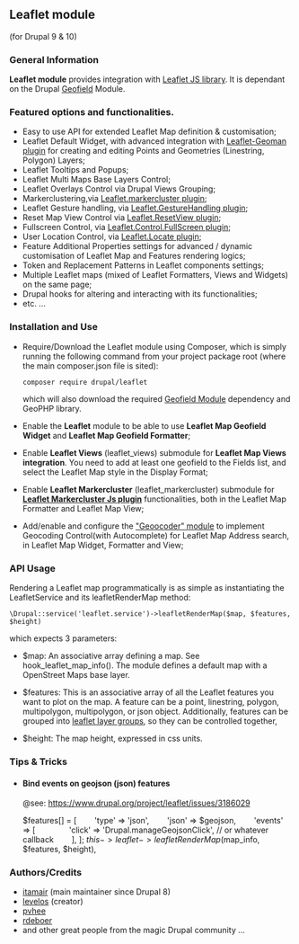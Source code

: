 ## Leaflet module
(for Drupal 9 & 10)

### General Information

**Leaflet module**  provides integration with
[Leaflet JS library](http://leafletjs.com).
It is dependant on the Drupal [Geofield](https://www.drupal.org/project/geofield) Module.

### Featured options and functionalities.

- Easy to use API for extended Leaflet Map definition & customisation;
- Leaflet Default Widget, with advanced integration with [Leaflet-Geoman plugin](https://github.com/geoman-io/leaflet-geoman)
  for creating and editing Points and Geometries (Linestring, Polygon) Layers;
- Leaflet Tooltips and Popups;
- Leaflet Multi Maps Base Layers Control;
- Leaflet Overlays Control via Drupal Views Grouping;
- Markerclustering,via [Leaflet.markercluster plugin](https://github.com/Leaflet/Leaflet.markercluster);
- Leaflet Gesture handling, via [Leaflet.GestureHandling plugin](https://github.com/elmarquis/Leaflet.GestureHandling);
- Reset Map View Control via [Leaflet.ResetView plugin](https://github.com/drustack/Leaflet.ResetView);
- Fullscreen Control, via [Leaflet.Control.FullScreen plugin](https://github.com/brunob/leaflet.fullscreen);
- User Location Control, via [Leaflet.Locate plugin](https://github.com/domoritz/leaflet-locatecontrol);
- Feature Additional Properties settings for advanced / dynamic customisation of
  Leaflet Map and Features rendering logics;
- Token and Replacement Patterns in Leaflet components settings;
- Multiple Leaflet maps (mixed of Leaflet Formatters, Views and Widgets) on the
same page;
- Drupal hooks for altering and interacting with its functionalities;
- etc. ...

### Installation and Use
- Require/Download the Leaflet module using Composer, which is simply running
the following command from your project package root   (where the main
composer.json file is sited):

  `composer require drupal/leaflet`

  which will also download the required [Geofield Module](https://www.drupal.org/project/geofield)
dependency and GeoPHP library.
- Enable the **Leaflet** module to be able to use
**Leaflet Map Geofield Widget** and **Leaflet Map Geofield Formatter**;
- Enable **Leaflet Views** (leaflet_views) submodule for **Leaflet Map Views
integration**. You need to add at least one geofield to the Fields list,
and select the Leaflet Map style in the Display Format;

- Enable **Leaflet Markercluster** (leaflet_markercluster) submodule for
[__Leaflet Markercluster Js plugin__](https://github.com/Leaflet/Leaflet.markercluster)
functionalities, both in the Leaflet Map Formatter and Leaflet Map View;

- Add/enable and configure the ["Geoocoder" module](https://www.drupal.org/project/geocoder)
to implement Geocoding Control(with Autocomplete) for Leaflet Map Address search,
in Leaflet Map Widget, Formatter and View;


### API Usage

Rendering a Leaflet map programmatically is as simple as instantiating the
LeafletService and its leafletRenderMap method:

    \Drupal::service('leaflet.service')->leafletRenderMap($map, $features, $height)

which expects 3 parameters:

* $map:
An associative array defining a map. See hook_leaflet_map_info(). The module
defines a default map with a OpenStreet Maps base layer.

* $features:
This is an associative array of all the Leaflet features you
want to plot on the map. A feature can be a point, linestring, polygon,
multipolygon, multipolygon, or json object. Additionally, features can be
grouped into [leaflet layer groups](http://leafletjs.com/reference-1.3.0.html#layergroup),
so they can be controlled together,

* $height:
The map height, expressed in css units.

### Tips & Tricks

- #### Bind events on geojson (json) features
  @see: https://www.drupal.org/project/leaflet/issues/3186029

  $features[] = [
    'type' => 'json',
    'json' => $geojson,
    'events' => [
      'click' => 'Drupal.manageGeojsonClick', // or whatever callback
    ],
  ];
  $this->leaflet->leafletRenderMap($map_info, $features, $height),

### Authors/Credits
* [itamair](https://www.drupal.org/u/itamair) (main maintainer since Drupal 8)
* [levelos](http://drupal.org/user/54135) (creator)
* [pvhee](http://drupal.org/user/108811)
* [rdeboer](http://drupal.org/user/108811)
* and other great people from the magic Drupal community ...
